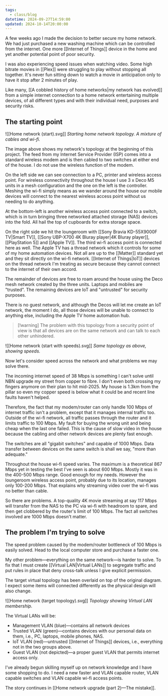 ```yaml
---
tags:
  - class/blog
datetime: 2024-09-27T14:59:00
updated: 2024-10-14T20:00:00
---
```

A few weeks ago I made the decision to better secure my home network. We had just purchased a new washing machine which can be controlled from the internet. One more [[Internet of Things]] device in the home and yet another potential point of poor security.

I was also experiencing speed issues when watching video. Some high bitrate movies in [[Plex]] were struggling to play without stopping all together. It's never fun sitting down to watch a movie in anticipation only to have it stop after 2 minutes of play.

Like many, [[A cobbled history of home networks|my network has evolved]] from a simple internet connection to a home network entertaining multiple devices, of all different types and with their individual 
need, purposes and security risks.
## The starting point
![[Home network (start).svg]]
*Starting home network topology. A mixture of cables and wi-fi.*

The image above shows my network's topology at the beginning of this project. The feed from my Internet Service Provider (ISP) comes into a standard wireless modem and is then cabled to two switches at either end of the house. I do not use the wireless function of the modem.

On the left side we can see connection to a PC, printer and wireless access point. For wireless connectivity throughout the house I use 3 x Deco M5 units in a mesh configuration and the one on the left is the controller. Meshing the wi-fi simply means as we wander around the house our mobile devices will connect to the nearest wireless access point without us needing to do anything.

At the bottom-left is another wireless access point connected to a switch, which is in turn bringing three networked attached storage (NAS) devices into the fold. All hail the top of cupboards for extra storage space.

On the right side we hit the loungeroom with [[Sony Bravia KD-55X9000F TV|Smart TV]], [[Sony UBP-X700 4K Bluray player|4K Bluray player]], [[PlayStation 5]] and [[Apple TV]]. The third wi-fi access point is connected here as well. The Apple TV has a thread network which it controls for some of my home automation devices. Not all are up to the [[Matter]] standard yet and they sit directly on the wi-fi network. [[Internet of Things|IoT]] devices on the thread network I'm treating as secure because they cannot connect to the internet of their own accord.

The remainder of devices are free to roam around the house using the Deco mesh network created by the three units. Laptops and mobiles are "trusted". The remaining devices are IoT and "untrusted" for security purposes. 

There is no guest network, and although the Decos will let me create an IoT network, the moment I do, all those devices will be unable to connect to anything else, including the Apple TV home automation hub.

> [!warning] The problem with this topology from a security point of view is that all devices are on the same network and can talk to each other unhindered.

![[Home network (start with speeds).svg]]
*Same topology as above, showing speeds.*

Now let's consider speed across the network and what problems we may solve there. 

The incoming internet speed of 38 Mbps is something I can't solve until NBN upgrade my street from copper to fibre. I don't even both crossing my fingers anymore on their plan to hit mid-2025. My house is 1.3km from the pillar so even my copper speed is below what it could be and recent line faults haven't helped.

Therefore, the fact that my modem/router can only handle 100 Mbps of internet traffic isn't a problem, except that it manages internal traffic too. Outside of the wi-fi network, all traffic passes through the router and it limits traffic to 100 Mbps. My fault for buying the wrong unit and being cheap when the last one failed. This is the cause of slow video in the house because the cabling and other network devices are plenty fast enough.

The switches are all "gigabit switches" and capable of 1000 Mbps. Data transfer between devices on the same switch is shall we say, "more than adequate."

Throughout the house wi-fi speed varies. The maximum is a theoretical 867 Mbps yet in testing the best I've seen is about 600 Mbps. Mostly it was in the 400-500 Mbps range. Good enough for my needs. However the loungeroom wireless access point, probably due to its location, manages only 100-200 Mbps. That explains why streaming video over the wi-fi was no better than cable.

So there are problems. A top-quality 4K movie streaming at say 117 Mbps will transfer from the NAS to the PC via wi-fi with headroom to spare, and then get clobbered by the router's limit of 100 Mbps. The fact all switches involved are 1000 Mbps doesn't matter.
## The problem I'm trying to solve
The speed problem caused by the modem/router bottleneck of 100 Mbps is easily solved. Head to the local computer store and purchase a faster one.

My other problem—everything on the same network—is harder to solve. To fix that I must create [[Virtual LAN|Virtual LANs]] to segregate traffic and put rules in place that deny cross-talk unless I give explicit permission.

The target virtual topology has been overlaid on top of the original diagram. I expect some items will connected differently as the physical design will also change.

![[Home network (target topology).svg]]
*Topology showing Virtual LAN membership.*

The Virtual LANs will be:
- Management VLAN (blue)—contains all network devices
- Trusted VLAN (green)—contains devices with our personal data on them, i.e., PC, laptops, mobile phones, NAS.
- IoT VLAN (red)—untrusted [[Internet of Things]] devices, i.e., everything not in the two groups above.
- Guest VLAN (not depicted)—a proper guest VLAN that permits internet access only.

I've already begun skilling myself up on network knowledge and I have some shopping to do. I need a new faster and VLAN capable router, VLAN capable switches and VLAN capable wi-fi access points.

The story continues in [[Home network upgrade (part 2)—The mistake]].
